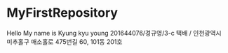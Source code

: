 # MyFirstRepository
Hello My name is Kyung kyu young
201644076/경규영/3-c
택배 / 인천광역시 미추홀구 매소홀로 475번길 60, 101동 201호
